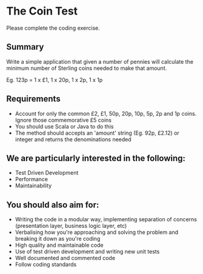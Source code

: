 # The Coin Test

Please complete the coding exercise.

## Summary

Write a simple application that given a number of pennies will calculate the minimum number of Sterling coins needed to make that amount.

Eg. 123p = 1 x £1, 1 x 20p, 1 x 2p, 1 x 1p

## Requirements

* Account for only the common £2, £1, 50p, 20p, 10p, 5p, 2p and 1p coins. Ignore those commemorative £5 coins
* You should use Scala or Java to do this
* The method should accepts an 'amount' string (Eg. 92p, £2.12) or integer and returns the denominations needed

## We are particularly interested in the following:

* Test Driven Development
* Performance
* Maintainability

## You should also aim for:

* Writing the code in a modular way, implementing separation of concerns (presentation layer, business logic layer, etc)
* Verbalising how you're approaching and solving the problem and breaking it down as you're coding
* High quality and maintainable code
* Use of test driven development and writing new unit tests
* Well documented and commented code
* Follow coding standards